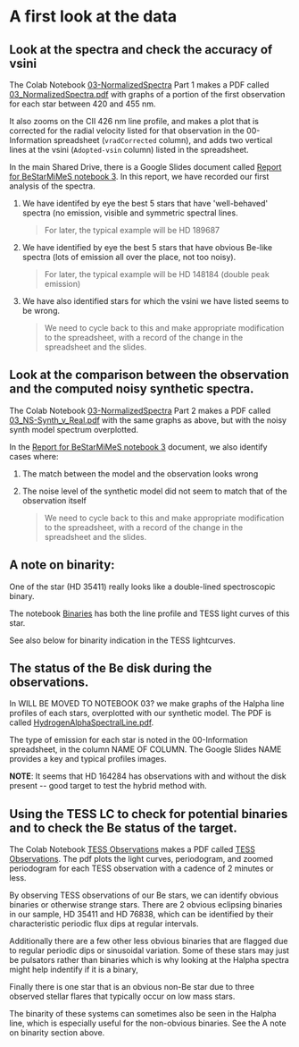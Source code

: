 # A first look at the data

## Look at the spectra and check the accuracy of vsini

The Colab Notebook [03-NormalizedSpectra]() Part 1 makes a PDF called [03_NormalizedSpectra.pdf]() with graphs of a portion of the first observation for each star between 420 and 455 nm. 

It also zooms on the CII 426 nm line profile, and makes a plot that is corrected for the radial velocity listed for that observation in the 00-Information spreadsheet (`vradCorrected` column), and adds two vertical lines at the vsini (`Adopted-vsin` column) listed in the spreadsheet. 


In the main Shared Drive, there is a Google Slides document called [Report for BeStarMiMeS notebook 3](https://docs.google.com/presentation/d/1lHtzSIiz-eaCwGxALbdUbKNwxVJCBCuztwmTjRraakA/edit?usp=sharing). In this report, we have recorded our first analysis of the spectra. 

1. We have identifed by eye the best 5 stars that have 'well-behaved' spectra (no emission, visible and symmetric spectral lines. 

	> For later, the typical example will be HD 189687

2. We have identified by eye the best 5 stars that have obvious Be-like spectra (lots of emission all over the place, not too noisy). 

	> For later, the typical example will be HD 148184 (double peak emission)

3. We have also identified stars for which the vsini we have listed seems to be wrong. 

	> We need to cycle back to this and make appropriate modification to the spreadsheet, with a record of the change in the spreadsheet and the slides. 
	
## Look at the comparison between the observation and the computed noisy synthetic spectra. 

The Colab Notebook [03-NormalizedSpectra]() Part 2 makes a PDF called [03\_NS-Synth\_v\_Real.pdf]() with the same graphs as above, but with the noisy synth model spectrum overplotted. 

In the [Report for BeStarMiMeS notebook 3](https://docs.google.com/presentation/d/1lHtzSIiz-eaCwGxALbdUbKNwxVJCBCuztwmTjRraakA/edit?usp=sharing) document, we also identify cases where:

1. The match between the model and the observation looks wrong
2. The noise level of the synthetic model did not seem to match that of the observation itself

	> We need to cycle back to this and make appropriate modification to the spreadsheet, with a record of the change in the spreadsheet and the slides. 
	
## A note on binarity:

One of the star (HD 35411) really looks like a double-lined spectroscopic binary. 

The notebook [Binaries]() has both the line profile and TESS light curves of this star.
	
See also below for binarity indication in the TESS lightcurves. 
	
## The status of the Be disk during the observations. 

In WILL BE MOVED TO NOTEBOOK 03? we make graphs of the Halpha line profiles of each stars, overplotted with our synthetic model. The PDF is called [HydrogenAlphaSpectralLine.pdf](). 

The type of emission for each star is noted in the 00-Information spreadsheet, in the column NAME OF COLUMN. 
The Google Slides NAME provides a key and typical profiles images. 

**NOTE**: It seems that HD 164284 has observations with and without the disk present -- good target to test the hybrid method with. 


## Using the TESS LC to check for potential binaries and to check the Be status of the target. 

The Colab Notebook [TESS Observations]() makes a PDF called [TESS Observations](). The pdf plots the light curves, periodogram, and zoomed periodogram for each TESS observation with a cadence of 2 minutes or less. 

By observing TESS observations of our Be stars, we can identify obvious binaries or otherwise strange stars. There are 2 obvious eclipsing binaries in our sample, HD 35411 and HD 76838, which can be identified by their characteristic periodic flux dips at regular intervals. 

Additionally there are a few other less obvious binaries that are flagged due to regular periodic dips or sinusoidal variation. Some of these stars may just be pulsators rather than binaries which is why looking at the Halpha spectra might help indentify if it is a binary,

Finally there is one star that is an obvious non-Be star due to three observed stellar flares that typically occur on low mass stars.

The binarity of these systems can sometimes also be seen in the Halpha line, which is especially useful for the non-obvious binaries. See the A note on binarity section above.




